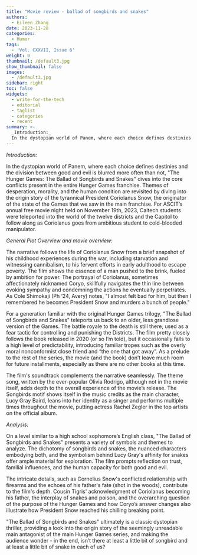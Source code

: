 ```yaml
---
title: "Movie review - ballad of songbirds and snakes"
authors:
  - Eileen Zhang
date: 2023-11-28
categories:
  - Humor
tags:
  - 'Vol. CXXVII, Issue 6'
weight: 0
thumbnail: /default3.jpg
show_thumbnail: false
images:
  - /default3.jpg
sidebar: right
toc: false
widgets:
  - write-for-the-tech
  - editorial
  - taglist
  - categories
  - recent
summary: >-
  _Introduction:_
  In the dystopian world of Panem, where each choice defines destinies and the division between good and evil is blurred more often than not, "The Hunger Games: The Ballad of Songbirds and Snakes" dives into the core conflicts present in the entire Hunger Games franchise. Themes of desperation, morality, and the human condition are revisited by diving into the origin story of the tyrannical President Coriolanus Snow, the originator of the state of the Games that we saw in the main franchise. For ASCIT’s annual free movie night held on November 19th, 2023, Caltech students were teleported into the world of the twelve districts and the Capitol to follow along as Coriolanus goes from ambitious student to cold-blooded manipulator. 
---
```


_Introduction:_

In the dystopian world of Panem, where each choice defines destinies and the division between good and evil is blurred more often than not, "The Hunger Games: The Ballad of Songbirds and Snakes" dives into the core conflicts present in the entire Hunger Games franchise. Themes of desperation, morality, and the human condition are revisited by diving into the origin story of the tyrannical President Coriolanus Snow, the originator of the state of the Games that we saw in the main franchise. For ASCIT’s annual free movie night held on November 19th, 2023, Caltech students were teleported into the world of the twelve districts and the Capitol to follow along as Coriolanus goes from ambitious student to cold-blooded manipulator. 

_General Plot Overview and movie overview:_

The narrative follows the life of Coriolanus Snow from a brief snapshot of his childhood experiences during the war, including starvation and witnessing cannibalism, to his fervent efforts in early adulthood to escape poverty. The film shows the essence of a man pushed to the brink, fueled by ambition for power. The portrayal of Coriolanus, sometimes affectionately nicknamed Coryo, skillfully navigates the thin line between evoking sympathy and condemning the actions he eventually perpetrates. As Cole Shimokaji (Ph ‘24, Avery) notes, "I almost felt bad for him, but then I remembered he becomes President Snow and murders a bunch of people."

For a generation familiar with the original Hunger Games trilogy, "The Ballad of Songbirds and Snakes" teleports us back to an older, less grandiose version of the Games. The battle royale to the death is still there, used as a fear tactic for controlling and punishing the Districts. The film pretty closely follows the book released in 2020 (or so I’m told), but it occasionally falls to a high level of predictability, introducing familiar tropes such as the overly moral nonconformist close friend and “the one that got away”. As a prelude to the rest of the series, the movie (and the book) don’t leave much room for future installments, especially as there are no other books at this time. 

The film's soundtrack complements the narrative seamlessly. The theme song, written by the ever-popular Olivia Rodrigo, although not in the movie itself, adds depth to the overall experience of the movie’s release. The Songbirds motif shows itself in the music credits as the main character, Lucy Gray Baird, leans into her identity as a singer and performs multiple times throughout the movie, putting actress Rachel Zegler in the top artists on the official album. 

_Analysis:_

On a level similar to a high school sophomore’s English class, "The Ballad of Songbirds and Snakes" presents a variety of symbols and themes to analyze. The dichotomy of songbirds and snakes, the nuanced characters embodying both, and the symbolism behind Lucy Gray's affinity for snakes offer ample material for exploration. The film prompts reflection on trust, familial influences, and the human capacity for both good and evil.

The intricate details, such as Cornelius Snow's conflicted relationship with firearms and the echoes of his father's fate (shot in the woods), contribute to the film's depth. Cousin Tigris' acknowledgment of Coriolanus becoming his father, the interplay of snakes and poison, and the overarching question of the purpose of the Hunger Games and how Coryo’s answer changes also illustrate how President Snow reached his chilling breaking point.

"The Ballad of Songbirds and Snakes" ultimately is a classic dystopian thriller, providing a look into the origin story of the seemingly unreadable main antagonist of the main Hunger Games series, and making the audience wonder - in the end, isn’t there at least a little bit of songbird and at least a little bit of snake in each of us?
